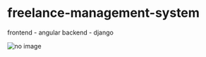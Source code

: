 # freelance-management-system
frontend - angular
backend -  django

<img src="/home/mphs/Pictures/Screenshot%20from%202022-11-08%2014-01-31.png" alt="no image">

